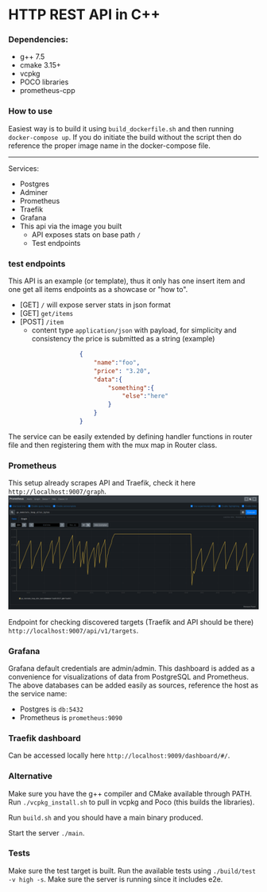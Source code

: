 # HTTP REST API in C++

### Dependencies:
- g++ 7.5
- cmake 3.15+
- vcpkg 
- POCO libraries
- prometheus-cpp

### How to use

Easiest way is to build it using `build_dockerfile.sh` and then running `docker-compose up`.
If you do initiate the build without the script then do reference the proper image name in the docker-compose file.

---

Services:

- Postgres
- Adminer
- Prometheus
- Traefik
- Grafana
- This api via the image you built
    - API exposes stats on base path `/`
    - Test endpoints 

### test endpoints 

This API is an example (or template), thus it only has one insert item and one get all items endpoints as a showcase or "how to".

- [GET] `/` will expose server stats in json format
- [GET] `get/items`
- [POST] `/item`  
    - content type `application/json`
    with payload, for simplicity and consistency the price is submitted as a string (example)
```json
                    {
                        "name":"foo",
                        "price": "3.20",
                        "data":{
                            "something":{
                                "else":"here"
                            }
                        }
                    }
```

The service can be easily extended by defining handler functions in router file and then registering them with the mux map in Router class. 

### Prometheus

This setup already scrapes API and Traefik, check it here `http://localhost:9007/graph`.
![Traefik heap graph](readme_assets/traefik_heap_graph.png?raw=true)

Endpoint for checking discovered targets (Traefik and API should be there) `http://localhost:9007/api/v1/targets`.

### Grafana
Grafana default credentials are admin/admin.
This dashboard is added as a convenience for visualizations of data from PostgreSQL and Prometheus.
The above databases can be added easily as sources, reference the host as the service name:

- Postgres is `db:5432`
- Prometheus is `prometheus:9090`

### Traefik dashboard

Can be accessed locally here `http://localhost:9009/dashboard/#/`.

### Alternative

Make sure you have the g++ compiler and CMake available through PATH.
Run `./vcpkg_install.sh` to pull in vcpkg and Poco (this builds the libraries).

Run `build.sh` and you should have a main binary produced.

Start the server `./main`.

### Tests

Make sure the test target is built.
Run the available tests using `./build/test -v high -s`. Make sure the server is running since it includes e2e.

<!---

### Profile the app with perf tool

Check if perf is allowed to run:

```sh
# Perf won't be allowed to run if the value is 3
# Check the value here
cat /proc/sys/kernel/perf_event_paranoid
# Modify temporarily the value by editing at this location
````

Run with profiling:

```sh
perf stat -d -d -d -r 1 ./build/main
```

While pinging repeatedly the GET items endpoint in every run:

```sh

Performance counter stats for './build/main' (5 runs):

         36,009934      task-clock (msec)         #    0,002 CPUs utilized            ( +-  9,47% )
               316      context-switches          #    0,009 M/sec                    ( +-  5,37% )
                38      cpu-migrations            #    0,001 M/sec                    ( +-  6,05% )
               587      page-faults               #    0,016 M/sec                    ( +-  0,19% )
        71.302.981      cycles                    #    1,980 GHz                      ( +- 10,86% )  (8,97%)
        55.551.681      instructions              #    0,78  insn per cycle           ( +- 13,29% )  (27,62%)
        10.433.708      branches                  #  289,745 M/sec                    ( +- 20,04% )  (43,41%)
           272.264      branch-misses             #    2,61% of all branches          ( +-  4,34% )  (67,01%)
         8.595.796      L1-dcache-loads           #  238,706 M/sec                    ( +-  7,53% )  (80,78%)
           502.667      L1-dcache-load-misses     #    5,85% of all L1-dcache hits    ( +-  8,83% )  (76,35%)
           152.060      LLC-loads                 #    4,223 M/sec                    ( +-  9,39% )  (42,59%)
            74.277      LLC-load-misses           #   48,85% of all LL-cache hits     ( +-  5,51% )  (25,91%)
   <not supported>      L1-icache-loads                                             
           802.663      L1-icache-load-misses                                         ( +- 44,66% )  (17,95%)
     <not counted>      dTLB-loads                                                    ( +-100,00% )  (14,68%)
     <not counted>      dTLB-load-misses                                              ( +-100,00% )  (14,00%)
     <not counted>      iTLB-loads                                                    ( +-100,00% )  (7,07%)
     <not counted>      iTLB-load-misses                                              ( +-100,00% )  (1,27%)
   <not supported>      L1-dcache-prefetches                                        
   <not supported>      L1-dcache-prefetch-misses                                   

      21,634251388 seconds time elapsed                                          ( +- 25,41% )

Some events weren't counted. Try disabling the NMI watchdog:
        echo 0 > /proc/sys/kernel/nmi_watchdog
        perf stat ...
        echo 1 > /proc/sys/kernel/nmi_watchdog

```
--->